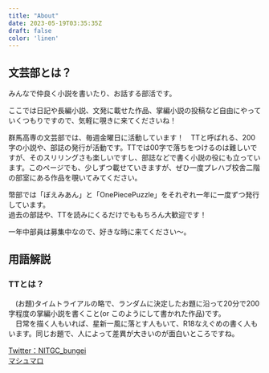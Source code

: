 ```yaml
---
title: "About"
date: 2023-05-19T03:35:35Z
draft: false
color: 'linen'
---
```


## 文芸部とは？
みんなで仲良く小説を書いたり、お話する部活です。  
  
ここでは日記や長編小説、文発に載せた作品、掌編小説の投稿など自由にやっていくつもりですので、気軽に覗きに来てくださいね！  

群馬高専の文芸部では、毎週金曜日に活動しています！　TTと呼ばれる、200字の小説や、部誌の発行が活動です。TTでは00字で落ちをつけるのは難しいですが、そのスリリングさも楽しいですし、部誌などで書く小説の役にも立っています。このページでも、少しずつ載せていきますが、ぜひ一度プレハブ校舎二階の部室にある作品を覗いてみてください。  
  
幣部では「ぼえみあん」と「OnePiecePuzzle」をそれぞれ一年に一度ずつ発行しています。  
過去の部誌や、TTを読みにくるだけでももちろん大歓迎です！  

一年中部員は募集中なので、好きな時に来てください～。  
  
## 用語解説
### TTとは？
　(お題)タイムトライアルの略で、ランダムに決定したお題に沿って20分で200字程度の掌編小説を書くこと(or このようにして書かれた作品)です。  
　日常を描く人もいれば、星新一風に落とす人もいて、R18なえぐめの書く人もいます。同じお題で、人によって差異が大きいのが面白いところですね。  


[Twitter：NITGC_bungei](https://twitter.com/NITGC_bungei)  
[マシュマロ](https://marshmallow-qa.com/nitgc_bungei?utm_medium=twitter&utm_source=promotion)
